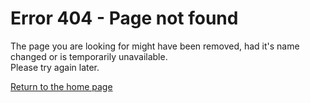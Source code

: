 #  Error 404 - Page not found

The page you are looking for might have been removed, had it's name changed or is temporarily unavailable.  
Please try again later.  
  
[Return to the home page](https://www.serversideswift.info)